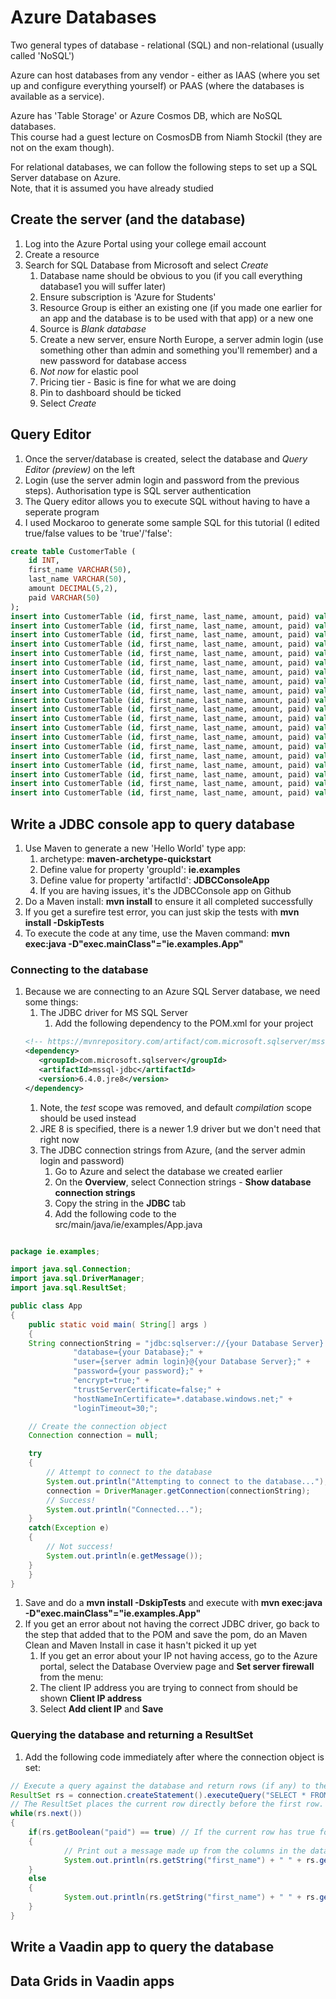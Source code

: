 
# Azure Databases
Two general types of database - relational (SQL) and non-relational (usually called 'NoSQL')  

Azure can host databases from any vendor - either as IAAS (where you set up and configure everything yourself) or PAAS (where the databases is available as a service).  

Azure has 'Table Storage' or Azure Cosmos DB, which are NoSQL databases.  
This course had a guest lecture on CosmosDB from Niamh Stockil (they are not on the exam though).  

For relational databases, we can follow the following steps to set up a SQL Server database on Azure.  
Note, that it is assumed you have already studied 

## Create the server (and the database)
1. Log into the Azure Portal using your college email account
1. Create a resource
1. Search for SQL Database from Microsoft and select *Create*
   1. Database name should be obvious to you (if you call everything database1 you will suffer later)
   1. Ensure subscription is 'Azure for Students'
   1. Resource Group is either an existing one (if you made one earlier for an app and the database is to be used with that app) or a new one
   1. Source is *Blank database*
   1. Create a new server, ensure North Europe, a server admin login (use something other than admin and something you'll remember) and a new password for database access
   1. *Not now* for elastic pool
   1. Pricing tier - Basic is fine for what we are doing
   1. Pin to dashboard should be ticked
   1. Select *Create*

## Query Editor
1. Once the server/database is created, select the database and *Query Editor (preview)* on the left
1. Login (use the server admin login and password from the previous steps). Authorisation type is SQL server authentication
1. The Query editor allows you to execute SQL without having to have a seperate program
1. I used Mockaroo to generate some sample SQL for this tutorial (I edited true/false values to be 'true'/'false':

```sql
create table CustomerTable (
	id INT,
	first_name VARCHAR(50),
	last_name VARCHAR(50),
	amount DECIMAL(5,2),
	paid VARCHAR(50)
);
insert into CustomerTable (id, first_name, last_name, amount, paid) values (1, 'Carlee', 'Attoe', 76.41, 'false');
insert into CustomerTable (id, first_name, last_name, amount, paid) values (2, 'Jyoti', 'Binch', 70.31, 'true');
insert into CustomerTable (id, first_name, last_name, amount, paid) values (3, 'Marianne', 'Brazelton', 58.34, 'false');
insert into CustomerTable (id, first_name, last_name, amount, paid) values (4, 'Arvin', 'Polson', 21.32, 'true');
insert into CustomerTable (id, first_name, last_name, amount, paid) values (5, 'Ashely', 'Muddiman', 18.14, 'true');
insert into CustomerTable (id, first_name, last_name, amount, paid) values (6, 'Joeann', 'Sturzaker', 91.8, 'false');
insert into CustomerTable (id, first_name, last_name, amount, paid) values (7, 'Karina', 'Vanstone', 55.31, 'false');
insert into CustomerTable (id, first_name, last_name, amount, paid) values (8, 'Scottie', 'Venart', 2.53, 'true');
insert into CustomerTable (id, first_name, last_name, amount, paid) values (9, 'Tynan', 'Hallick', 80.5, 'true');
insert into CustomerTable (id, first_name, last_name, amount, paid) values (10, 'Elenore', 'Gillice', 48.23, 'false');
insert into CustomerTable (id, first_name, last_name, amount, paid) values (11, 'Sianna', 'Broader', 95.04, 'true');
insert into CustomerTable (id, first_name, last_name, amount, paid) values (12, 'Enrica', 'Witchalls', 56.78, 'false');
insert into CustomerTable (id, first_name, last_name, amount, paid) values (13, 'Tonie', 'Doy', 66.27, 'true');
insert into CustomerTable (id, first_name, last_name, amount, paid) values (14, 'Georgie', 'Dance', 77.76, 'true');
insert into CustomerTable (id, first_name, last_name, amount, paid) values (15, 'Abdel', 'Leckey', 77.28, 'true');
insert into CustomerTable (id, first_name, last_name, amount, paid) values (16, 'Constantina', 'Grimwood', 56.72, 'false');
insert into CustomerTable (id, first_name, last_name, amount, paid) values (17, 'Regen', 'Tomaszczyk', 50.55, 'true');
insert into CustomerTable (id, first_name, last_name, amount, paid) values (18, 'Lemmie', 'Kilbourne', 51.55, 'false');
insert into CustomerTable (id, first_name, last_name, amount, paid) values (19, 'Violetta', 'Becerro', 76.42, 'false');
insert into CustomerTable (id, first_name, last_name, amount, paid) values (20, 'Adham', 'Frankcomb', 76.35, 'false');
```

## Write a JDBC console app to query database
1. Use Maven to generate a new 'Hello World' type app: 
    1. archetype: **maven-archetype-quickstart**
    1. Define value for property 'groupId': **ie.examples**
    1. Define value for property 'artifactId': **JDBCConsoleApp**
    1. If you are having issues, it's the JDBCConsole app on Github 
1. Do a Maven install: **mvn install** to ensure it all completed successfully
1. If you get a surefire test error, you can just skip the tests with **mvn install -DskipTests** 
1. To execute the code at any time, use the Maven command: **mvn exec:java -D"exec.mainClass"="ie.examples.App"**

### Connecting to the database
1. Because we are connecting to an Azure SQL Server database, we need some things:
   1. The JDBC driver for MS SQL Server
      1. Add the following dependency to the POM.xml for your project
     ```xml
	<!-- https://mvnrepository.com/artifact/com.microsoft.sqlserver/mssql-jdbc -->
	<dependency>
	    <groupId>com.microsoft.sqlserver</groupId>
	    <artifactId>mssql-jdbc</artifactId>
	    <version>6.4.0.jre8</version>
	</dependency>
     ```
      1. Note, the *test* scope was removed, and default *compilation* scope should be used instead
      1. JRE 8 is specified, there is a newer 1.9 driver but we don't need that right now
   1. The JDBC connection strings from Azure, (and the server admin login and password)
      1. Go to Azure and select the database we created earlier
      1. On the **Overview**, select Connection strings - **Show database connection strings**
      1. Copy the string in the **JDBC** tab
      1. Add the following code to the src/main/java/ie/examples/App.java
```java

package ie.examples;

import java.sql.Connection;
import java.sql.DriverManager;
import java.sql.ResultSet;

public class App 
{
    public static void main( String[] args )
    {
	String connectionString = "jdbc:sqlserver://{your Database Server}.database.windows.net:1433;" + 
			  "database={your Database};" + 
			  "user={server admin login}@{your Database Server};" + 
			  "password={your password};" + 
			  "encrypt=true;" + 
			  "trustServerCertificate=false;" + 
			  "hostNameInCertificate=*.database.windows.net;" +
			  "loginTimeout=30;";

	// Create the connection object
	Connection connection = null;  

	try 
	{  
	    // Attempt to connect to the database
	    System.out.println("Attempting to connect to the database...");
	    connection = DriverManager.getConnection(connectionString);  
	    // Success!
	    System.out.println("Connected...");
	}
	catch(Exception e)
	{
	    // Not success!
	    System.out.println(e.getMessage());
	}
    }
}
```
   1. Save and do a **mvn install -DskipTests** and execute with **mvn exec:java -D"exec.mainClass"="ie.examples.App"**
   1. If you get an error about not having the correct JDBC driver, go back to the step that added that to the POM and save the pom, do an Maven Clean and Maven Install in case it hasn't picked it up yet
      1. If you get an error about your IP not having access, go to the Azure portal, select the Database Overview page and **Set server firewall** from the menu:
      1. The client IP address you are trying to connect from should be shown **Client IP address**
      1. Select **Add client IP** and **Save**

### Querying the database and returning a ResultSet
1. Add the following code immediately after where the connection object is set:
```java
// Execute a query against the database and return rows (if any) to the ResultSet
ResultSet rs = connection.createStatement().executeQuery("SELECT * FROM customerTable");
// The ResultSet places the current row directly before the first row. Calling next() moves it to the next row, and returns true if there is a row. False if there is no row there.
while(rs.next())
{              
	if(rs.getBoolean("paid") == true) // If the current row has true for the boolean column 'paid'
	{  
    		// Print out a message made up from the columns in the database 
    		System.out.println(rs.getString("first_name") + " " + rs.getString("last_name") + " has paid " + rs.getDouble("amount"));
	}
	else
	{
    		System.out.println(rs.getString("first_name") + " " + rs.getString("last_name") + " has not paid " + rs.getDouble("amount"));
	}
}
```

## Write a Vaadin app to query the database

## Data Grids in Vaadin apps
